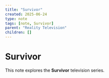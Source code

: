 ```yaml
---
title: "Survivor"
created: 2025-06-24
type: note
tags: [note, Survivor]
parent: "Reality Television"
children: []
---
```


# Survivor

This note explores the **Survivor** television series.
